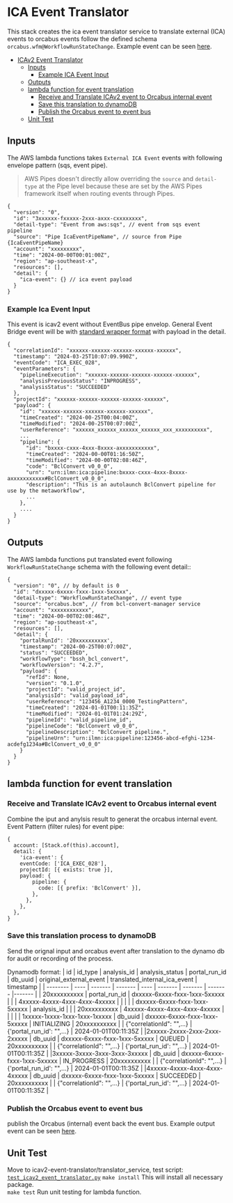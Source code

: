 # ICA Event Translator

This stack creates the ica event translator service to translate external (ICA) events to orcabus events follow the defined schema `orcabus.wfm@WorkflowRunStateChange`. Example event can be seen [here](../../../../../docs/event-schemas/wfm/example/WRSC__bcm__bssh_bcl_convert.json). 


<!-- TOC -->
* [ICAv2 Event Translator](#icav2-event-translator)
  * [Inputs](#inputs)
    * [Example ICA Event Input](#example-ica-event-input)
  * [Outputs](#outputs)
  * [lambda function for event translation](#lambda-function-for-event-translation)
    * [Receive and Translate ICAv2 event to Orcabus internal event](#receive-and-translate-icav2-event-to-orcabus-internal-event)
    * [Save this translation to dynamoDB](#save-this-translation-process-to-dynamodb)
    * [Publish the Orcabus event to event bus](#publish-the-orcabus-event-to-event-bus)
  * [Unit Test](#unit-test)
<!-- TOC -->


## Inputs

The AWS lambda functions takes ```External ICA Event``` events with following envelope pattern (sqs, event pipe). 

>AWS Pipes doesn't directly allow overriding the `source` and `detail-type` at the Pipe level because these are set by the AWS Pipes framework itself when routing events through Pipes. 

```json5
{
  "version": "0",
  "id": "3xxxxxx-fxxxxx-2xxx-axxx-cxxxxxxxx",
  "detail-type": "Event from aws:sqs", // event from sqs event pipeline
  "source": "Pipe IcaEventPipeName", // source from Pipe {IcaEventPipeName}
  "account": "xxxxxxxxx",
  "time": "2024-00-00T00:01:00Z",
  "region": "ap-southeast-x",
  "resources": [],
  "detail": {
    "ica-event": {} // ica event payload
  }
}
```

### Example Ica Event Input
This event is icav2 event without EventBus pipe envelop. General Event Bridge event will be with [standard wrapper format](https://docs.aws.amazon.com/eventbridge/latest/userguide/eb-events-structure.html) with payload in the detail.
```json5
{
  "correlationId": "xxxxxx-xxxxxx-xxxxxx-xxxxxx-xxxxxx",
  "timestamp": "2024-03-25T10:07:09.990Z",
  "eventCode": "ICA_EXEC_028",
  "eventParameters": {
    "pipelineExecution": "xxxxxx-xxxxxx-xxxxxx-xxxxxx-xxxxxx",
    "analysisPreviousStatus": "INPROGRESS",
    "analysisStatus": "SUCCEEDED"
  },
  "projectId": "xxxxxx-xxxxxx-xxxxxx-xxxxxx-xxxxxx",
  "payload": {
    "id": "xxxxxx-xxxxxx-xxxxxx-xxxxxx-xxxxxx",
    "timeCreated": "2024-00-25T00:04:00Z",
    "timeModified": "2024-00-25T00:07:00Z",
    "userReference": "xxxxxx_xxxxxx_xxxxxx_xxxxxx_xxx_xxxxxxxxxx",
    ...
    "pipeline": {
      "id": "bxxxx-cxxx-4xxx-8xxxx-axxxxxxxxxxx",
      "timeCreated": "2024-00-00T01:16:50Z",
      "timeModified": "2024-00-00T02:08:46Z",
      "code": "BclConvert v0_0_0",
      "urn": "urn:ilmn:ica:pipeline:bxxxx-cxxx-4xxx-8xxxx-axxxxxxxxxxx#BclConvert_v0_0_0",
      "description": "This is an autolaunch BclConvert pipeline for use by the metaworkflow",
      ...
    },
    ....
  }
}
```

## Outputs

The AWS lambda functions put translated event following  ```WorkflowRunStateChange``` schema with the following event detail::

```json5
{
  "version": "0", // by default is 0
  "id": "dxxxxx-6xxxx-fxxx-1xxx-5xxxxx",
  "detail-type": "WorkflowRunStateChange", // event type
  "source": "orcabus.bcm", // from bcl-convert-manager service
  "account": "xxxxxxxxxxxx",
  "time": "2024-00-00T02:08:46Z",
  "region": "ap-southeast-x",
  "resources": [],
  "detail": {
    "portalRunId": '20xxxxxxxxxx',
    "timestamp": "2024-00-25T00:07:00Z",
    "status": "SUCCEEDED",
    "workflowType": "bssh_bcl_convert",
    "workflowVersion": "4.2.7",
    "payload": {
      "refId": None,
      "version": "0.1.0",
      "projectId": "valid_project_id",
      "analysisId": "valid_payload_id",
      "userReference": "123456_A1234_0000_TestingPattern",
      "timeCreated": "2024-01-01T00:11:35Z",
      "timeModified": "2024-01-01T01:24:29Z",
      "pipelineId": "valid_pipeline_id",
      "pipelineCode": "BclConvert v0_0_0",
      "pipelineDescription": "BclConvert pipeline.",
      "pipelineUrn": "urn:ilmn:ica:pipeline:123456-abcd-efghi-1234-acdefg1234a#BclConvert_v0_0_0"
    }
  }
}
```

## lambda function for event translation

### Receive and Translate ICAv2 event to Orcabus internal event
Combine the iput and anylsis result to generat the orcabus internal event.
Event Pattern (filter rules) for event pipe:
```json5
{
  account: [Stack.of(this).account],
  detail: {
    'ica-event': {
    eventCode: ['ICA_EXEC_028'],
    projectId: [{ exists: true }],
    payload: {
        pipeline: {
          code: [{ prefix: 'BclConvert' }],
        },
      },
    },
  },
}
```

### Save this translation process to dynamoDB
Send the orignal input and orcabus event after translation to the dynamo db for audit or recording of the process. 

Dynamodb format:
| id | id_type | analysis_id | analysis_status | portal_run_id | db_uuid | original_external_event | translated_internal_ica_event | timestamp |
| -------- | ---- | ------- | ------- | ---- | ------- | ------- | ------- |------- | 
| 20xxxxxxxxxx | portal_run_id | dxxxxx-6xxxx-fxxx-1xxx-5xxxxx | | | 4xxxxx-4xxxx-4xxx-4xxx-4xxxxx | | | |
| dxxxxx-6xxxx-fxxx-1xxx-5xxxxx | analysis_id |  |   | 20xxxxxxxxxx | 4xxxxx-4xxxx-4xxx-4xxx-4xxxxx | | | |
| 1xxxxx-1xxxx-1xxx-1xxx-1xxxxx | db_uuid | dxxxxx-6xxxx-fxxx-1xxx-5xxxxx | INITIALIZING | 20xxxxxxxxxx | | {"correlationId": "",...} | {'portal_run_id': "",...} | 2024-01-01T00:11:35Z |
|2xxxxx-2xxxx-2xxx-2xxx-2xxxxx | db_uuid | dxxxxx-6xxxx-fxxx-1xxx-5xxxxx | QUEUED | 20xxxxxxxxxx | |  {"correlationId": "",...} | {'portal_run_id': "",...} | 2024-01-01T00:11:35Z |
|3xxxxx-3xxxx-3xxx-3xxx-3xxxxx | db_uuid | dxxxxx-6xxxx-fxxx-1xxx-5xxxxx | IN_PROGRESS | 20xxxxxxxxxx | |  {"correlationId": "",...} | {'portal_run_id': "",...} | 2024-01-01T00:11:35Z |
|4xxxxx-4xxxx-4xxx-4xxx-4xxxxx | db_uuid | dxxxxx-6xxxx-fxxx-1xxx-5xxxxx | SUCCEEDED | 20xxxxxxxxxx | |  {"correlationId": "",...} | {'portal_run_id': "",...} | 2024-01-01T00:11:35Z |


### Publish the Orcabus event to event bus
publish the Orcabus (internal) event back the event bus.
Example output event can be seen [here](../../../../../docs/event-schemas/wfm/example/WRSC__bcm__bssh_bcl_convert.json).

## Unit Test
Move to icav2-event-translator/translator_service, test script: [`test_icav2_event_translator.py`](./translator_service/tests/test_icav2_event_translator.py)
```make install```
This will install all necessary package.\
```make test```
Run unit testing for lambda function.